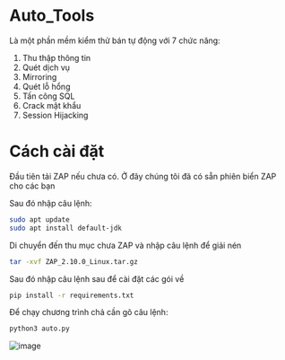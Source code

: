 # Auto_Tools
Là một phần mềm kiểm thử bán tự động với 7 chức năng:
1. Thu thập thông tin
2. Quét dịch vụ
3. Mirroring
4. Quét lỗ hổng
5. Tấn công SQL
6. Crack mật khẩu
7. Session Hijacking
# Cách cài đặt

Đầu tiên tải ZAP nếu chưa có. Ở đây chúng tôi đã có sẵn phiên biển ZAP cho các bạn

Sau đó nhập câu lệnh:

   ```bash
  sudo apt update
  sudo apt install default-jdk
  ```
Di chuyển đến thu mục chưa ZAP và nhập câu lệnh để giải nén

   ```bash
  tar -xvf ZAP_2.10.0_Linux.tar.gz
  ```
Sau đó nhập câu lệnh sau để cài đặt các gói về
  
  ```bash
pip install -r requirements.txt
 ```
Để chạy chương trình chả cần gõ câu lệnh:

 ```bash
python3 auto.py
 ```
![image](https://github.com/killorkill/Auto_/assets/83548177/85ee7c0f-2ed1-4c99-ad2d-938857ef157d)


